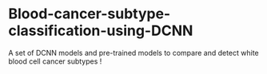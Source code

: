 # Blood-cancer-subtype-classification-using-DCNN
A set of DCNN models and pre-trained models to compare and detect white blood cell cancer subtypes !

